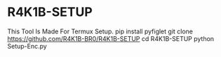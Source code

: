 # R4K1B-SETUP
This Tool Is Made For Termux Setup.
pip install pyfiglet
git clone https://github.com/R4K1B-BR0/R4K1B-SETUP
cd R4K1B-SETUP
python Setup-Enc.py
